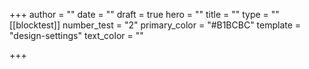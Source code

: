 +++
author = ""
date = ""
draft = true
hero = ""
title = ""
type = ""
[[blocktest]]
number_test = "2"
primary_color = "#B1BCBC"
template = "design-settings"
text_color = ""

+++
